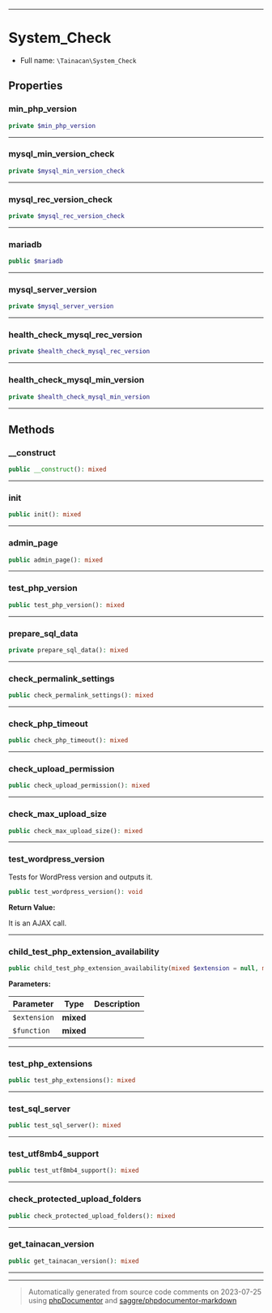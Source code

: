 ***

# System_Check





* Full name: `\Tainacan\System_Check`



## Properties


### min_php_version



```php
private $min_php_version
```






***

### mysql_min_version_check



```php
private $mysql_min_version_check
```






***

### mysql_rec_version_check



```php
private $mysql_rec_version_check
```






***

### mariadb



```php
public $mariadb
```






***

### mysql_server_version



```php
private $mysql_server_version
```






***

### health_check_mysql_rec_version



```php
private $health_check_mysql_rec_version
```






***

### health_check_mysql_min_version



```php
private $health_check_mysql_min_version
```






***

## Methods


### __construct



```php
public __construct(): mixed
```











***

### init



```php
public init(): mixed
```











***

### admin_page



```php
public admin_page(): mixed
```











***

### test_php_version



```php
public test_php_version(): mixed
```











***

### prepare_sql_data



```php
private prepare_sql_data(): mixed
```











***

### check_permalink_settings



```php
public check_permalink_settings(): mixed
```











***

### check_php_timeout



```php
public check_php_timeout(): mixed
```











***

### check_upload_permission



```php
public check_upload_permission(): mixed
```











***

### check_max_upload_size



```php
public check_max_upload_size(): mixed
```











***

### test_wordpress_version

Tests for WordPress version and outputs it.

```php
public test_wordpress_version(): void
```









**Return Value:**

It is an AJAX call.



***

### child_test_php_extension_availability



```php
public child_test_php_extension_availability(mixed $extension = null, mixed $function = null): mixed
```








**Parameters:**

| Parameter | Type | Description |
|-----------|------|-------------|
| `$extension` | **mixed** |  |
| `$function` | **mixed** |  |




***

### test_php_extensions



```php
public test_php_extensions(): mixed
```











***

### test_sql_server



```php
public test_sql_server(): mixed
```











***

### test_utf8mb4_support



```php
public test_utf8mb4_support(): mixed
```











***

### check_protected_upload_folders



```php
public check_protected_upload_folders(): mixed
```











***

### get_tainacan_version



```php
public get_tainacan_version(): mixed
```











***


***
> Automatically generated from source code comments on 2023-07-25 using [phpDocumentor](http://www.phpdoc.org/) and [saggre/phpdocumentor-markdown](https://github.com/Saggre/phpDocumentor-markdown)

